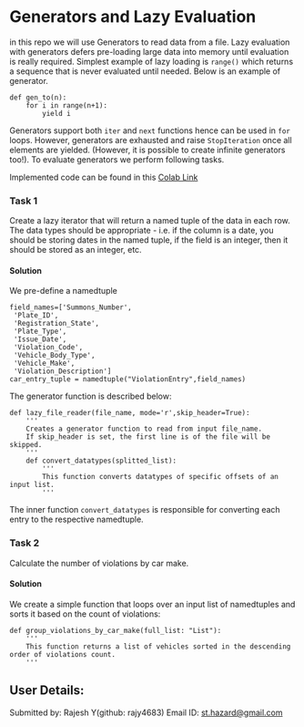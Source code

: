 # Generators and Lazy Evaluation

in this repo we will use Generators to read data from a file. Lazy evaluation with generators defers pre-loading large data into memory until evaluation is really required. Simplest example of lazy loading is `range()` which returns a sequence that is never evaluated until needed. Below is an example of generator.

```
def gen_to(n):
    for i in range(n+1):
        yield i
```

Generators support both `iter` and `next` functions hence can be used in `for` loops. However, generators are exhausted and raise `StopIteration` once all elements are yielded. (However, it is possible to create infinite generators too!). To evaluate generators we perform following tasks. 

Implemented code can be found in this [Colab Link](https://colab.research.google.com/drive/1v5FUjxOnrfP3ukTRYBJVdU8E4zxcD7RN?usp=sharing) 

### Task 1
Create a lazy iterator that will return a named tuple of the data in each row. The data types should be appropriate - i.e. if the column is a date, you should be storing dates in the named tuple, if the field is an integer, then it should be stored as an integer, etc.

#### Solution

We pre-define a namedtuple 

```
field_names=['Summons_Number',
 'Plate_ID',
 'Registration_State',
 'Plate_Type',
 'Issue_Date',
 'Violation_Code',
 'Vehicle_Body_Type',
 'Vehicle_Make',
 'Violation_Description']
car_entry_tuple = namedtuple("ViolationEntry",field_names)
```

The generator function is described below:

```
def lazy_file_reader(file_name, mode='r',skip_header=True):
    '''
    Creates a generator function to read from input file_name.
    If skip_header is set, the first line is of the file will be skipped.
    '''
    def convert_datatypes(splitted_list):
        '''
        This function converts datatypes of specific offsets of an input list.
        '''
```

The inner function `convert_datatypes` is responsible for converting each entry to the respective namedtuple.

### Task 2
Calculate the number of violations by car make.

#### Solution

We create a simple function that loops over an input list of namedtuples and sorts it based on the count of violations:

```
def group_violations_by_car_make(full_list: "List"):
    '''
    This function returns a list of vehicles sorted in the descending order of violations count.
    '''
```

## User Details:

Submitted by: Rajesh Y(github: rajy4683)
Email ID: st.hazard@gmail.com
